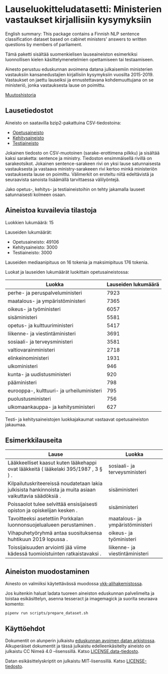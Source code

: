 # Lauseluokitteludatasetti: Ministerien vastaukset kirjallisiin kysymyksiin

English summary: This package contains a Finnish NLP sentence
classification dataset based on cabinet ministers' answers to written
questions by members of parliament.

Tämä paketti sisältää suomenkielisen lauseaineiston esimerkiksi
luonnollisen kielen käsittelymenetelmien opettamiseen tai
testaamiseen.

Ainesto perustuu eduskunnan avoimena datana julkaisemiin ministerien
vastauksiin kansanedustajien kirjallisiin kysymyksiin vuosilta
2015-2019. Vastaukset on jaettu lauseiksi ja ennustettavana
kohdemuuttujana on se ministeriö, jonka vastauksesta lause on
poimittu.

[Muutoshistoria](changelog.md)

## Lausetiedostot

Aineisto on saatavilla bzip2-pakattuina CSV-tiedostoina:

* [Opetusaineisto](tree/v2/vkk/train.csv.bz2)
* [Kehitysaineisto](tree/v2/vkk/dev.csv.bz2)
* [Testiaineisto](tree/v2/vkk/test.csv.bz2)

Jokainen tiedosto on CSV-muotoinen (sarake-erottimena pilkku) ja sisältää kaksi saraketta: sentence ja ministry. Tiedoston ensimmäisellä rivillä on sarakeotsikot. Jokainen sentence-sarakeen rivi on yksi lause satunnaisesta vastauksesta ja vastaava ministry-sarakeeen rivi kertoo minkä ministeriön vastauksesta lause on poimittu. Välimerkit on eroteltu niitä edeltävistä ja seuraavista sanoista lisäämällä tarvittaessa välilyöntejä.

Jako opetus-, kehitys- ja testiaineistoihin on tehty jakamalla lauseet satunnaisesti kolmeen osaan.

## Aineistoa kuvailevia tilastoja

Luokkien lukumäärä: 15

Lauseiden lukumäärät:

* Opetusaineisto: 49106
* Kehitysaineisto: 3000
* Testiaineisto: 3000

Lauseiden mediaanipituus on 16 tokenia ja maksimipituus 176 tokenia.

Luokat ja lauseiden lukumäärät luokittain opetusaineistossa:

| Luokka                                    | Lauseiden lukumäärä |
| ------                                    |  ---- |
| perhe- ja peruspalveluministeri           |  7923 |
| maatalous- ja ympäristöministeri          |  7365 |
| oikeus- ja työministeri                   |  6057 |
| sisäministeri                             |  5581 |
| opetus- ja kulttuuriministeri             |  5417 |
| liikenne- ja viestintäministeri           |  3691 |
| sosiaali- ja terveysministeri             |  3581 |
| valtiovarainministeri                     |  2718 |
| elinkeinoministeri                        |  1931 |
| ulkoministeri                             |   946 |
| kunta- ja uudistusministeri               |   920 |
| pääministeri                              |   798 |
| eurooppa-, kulttuuri- ja urheiluministeri |   795 |
| puolustusministeri                        |   756 |
| ulkomaankauppa- ja kehitysministeri       |   627 |


Testi- ja kehitysaineistojen luokkajakaumat vastaavat opetusaineiston jakaumaa.

## Esimerkkilauseita

| Lause | Luokka |
| ----- | ------ |
| Lääkkeelliset kaasut kuten lääkehappi ovat lääkkeitä ( lääkelaki 395/1987 , 3 § ) . | sosiaali- ja terveysministeri |
| Kilpailutuskriteereissä noudatetaan lakia julkisista hankinnoista ja muita asiaan vaikuttavia säädöksiä . | sisäministeri |
| Poissaolot tulee selvittää ensisijaisesti opiston ja opiskelijan kesken . | sisäministeri |
| Tavoitteeksi asetettiin Porkkalan luonnonsuojelualueen perustaminen . | maatalous- ja ympäristöministeri |
| Vihapuhetyöryhmä antaa suosituksensa huhtikuun 2019 lopussa . | oikeus- ja työministeri |
| Toissijaisuuden arviointi jää viime kädessä tuomioistuinten ratkaistavaksi . | liikenne- ja viestintäministeri |

## Aineiston muodostaminen

Ainesto on valmiiksi käytettävässä muodossa [vkk-alihakemistossa](vkk).

Jos kuitenkin haluat ladata tuoreen aineiston eduskunnan palvelimelta ja toistaa esikäsittelyn, asenna tesseract ja imagemagick ja suorita seuraava komento:
```
pipenv run scripts/prepare_dataset.sh
```

## Käyttöehdot

Dokumentit on alunperin julkaistu [eduskunnan avoimen datan arkistossa](http://avoindata.eduskunta.fi/). Alkuperäiset dokumentit ja tässä julkaistu edelleenkäsitelty aineisto on julkaistu CC Nimeä 4.0 –lisenssillä. Katso [LICENSE.data-tiedosto](LICENSE.data).

Datan esikäsittelyskriptit on julkaistu MIT-lisenssillä. Katso [LICENSE-tiedosto](LICENSE).
